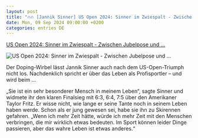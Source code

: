 ```yaml
---
layout: post
title: "🔥🔥 [Jannik Sinner] US Open 2024: Sinner im Zwiespalt - Zwischen Jubelpose und ..."
date: Mon, 09 Sep 2024 09:00:00 +0200
categories: entries DE
---
```

[US Open 2024: Sinner im Zwiespalt - Zwischen Jubelpose und ...](https://rp-online.de/sport/tennis/us-open/us-open-2024-sinner-im-zwiespalt-zwischen-jubelpose-und-gruebelei_aid-118747847)

![US Open 2024: Sinner im Zwiespalt - Zwischen Jubelpose und ...](https://rp-online.de/imgs/32/2/1/1/5/0/9/3/2/1/tok_b7a4199616db3893119f06868c42a0b8/w1200_h630_x1500_y1000_AP_dpa_32B250008B1D153F-acc53653c7a7acfa.jpg)

Der Doping-Wirbel lässt Jannik Sinner auch nach dem US-Open-Triumph nicht los. Nachdenklich spricht er über das Leben als Profisportler – und wird beim ...

„Sie ist ein sehr besonderer Mensch in meinem Leben“, sagte Sinner und widmete ihr den klaren Finalsieg mit 6:3, 6:4, 7:5 über den Amerikaner Taylor Fritz. Er wisse nicht, wie lange er seine Tante noch in seinem Leben haben werde. Schon als er jung gewesen sei, habe sie ihn zu Skirennen gefahren. „Wenn ich mehr Zeit hätte, würde ich mehr Zeit mit den Menschen verbringen, die mir wirklich etwas bedeuten. Im Sport können leider Dinge passieren, aber das wahre Leben ist etwas anderes.“

